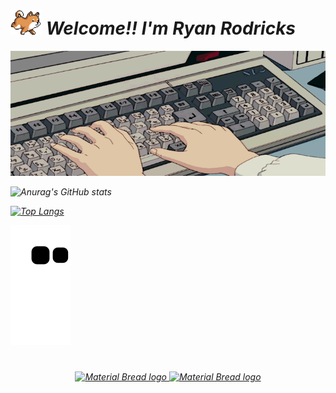 <link rel="stylesheet" type="text/css" href="https://github.com/ryan10projects/ryan10projects/blob/main/styles.css">
<h1 align="left"><img src="https://github.com/ryan10projects/ryan10projects/blob/main/shiba.gif" width="50"/>
<i>Welcome!! I'm Ryan Rodricks</> <img src="" width="100"/></h1>


<img src="./animated.gif" alt="My Project GIF" width="700" height="200">

![Anurag's GitHub stats](https://github-readme-stats.vercel.app/api?username=ryan10projects&show_icons=true&theme=dark)

[![Top Langs](https://github-readme-stats.vercel.app/api/top-langs/?username=ryan10projects&show_icons=true&theme=dark&exclude_repo=https://github.com/ryan10projects/Ecommerce_PWA_Integration&layout=compact&hide=javascript,html,php,css)](https://github.com/anuraghazra/github-readme-stats)

![snake_gif](https://github.com/ryan10projects/ryan10projects/blob/output/github-contribution-grid-snake.svg)

<!---
ryan10projects/ryan10projects is a ✨ special ✨ repository because its `README.md` (this file) appears on your GitHub profile.
You can click the Preview link to take a look at your changes.
--->
<h1 align="center"></h1>
<p align="center">
    <a href="mailto:rodricksryan10@gmail.com">
    <img width="75" height="25" href="mailto:rodricksryan10@gmail.com" src="https://img.shields.io/badge/Gmail-D14836?style=for-the-badge&logo=gmail&logoColor=white" alt="Material Bread logo"> </a>
       <a href="https://in.linkedin.com/in/ryan-rodricks-54b0741a0">
   <img width="75" height="25" href="https://in.linkedin.com/in/ryan-rodricks-54b0741a0" src="https://img.shields.io/badge/linkedin-%230077B5.svg?style=for-the-badge&logo=linkedin&logoColor=white" alt="Material Bread logo"></a>
</p>

